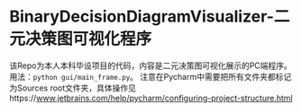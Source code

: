 # BinaryDecisionDiagramVisualizer-二元决策图可视化程序
该Repo为本人本科毕设项目的代码，内容是二元决策图可视化展示的PC端程序。
用法：`python gui/main_frame.py`。
注意在Pycharm中需要把所有文件夹都标记为Sources root文件夹，具体操作见https://www.jetbrains.com/help/pycharm/configuring-project-structure.html
